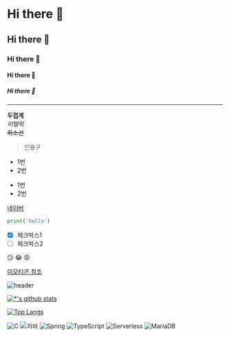 # Hi there 👋
## Hi there 👋
### Hi there 👋
#### Hi there 👋
##### Hi there 👋

---

**두껍게**<br>
*이탤릭*<br>
~~취소선~~

> 인용구

* 1번
* 2번

- 1번
- 2번

[네이버](https://www.naver.com)

```python
print('hello')
```

- [x] 체크박스1
- [ ] 체크박스2

:smirk:
:joy:
:rage:

[이모티콘 참조](https://itinerant.tistory.com/60)

![header](https://capsule-render.vercel.app/api?type=wave&color=auto&height=300&section=header&text=깃허브%20특강&fontSize=90)

[![*'s github stats](https://github-readme-stats.vercel.app/api?username=kimj0ngw0n)](https://github.com/kimj0ngw0n)

[![Top Langs](https://github-readme-stats.vercel.app/api/top-langs/?username=kimj0ngw0n&layout=compact)](https://github.com/kimj0ngw0n/githubreadme-stats)

![C](https://img.shields.io/badge/-C-123456?style=flat-square&logo=C&logoColor=black)
![자바](https://img.shields.io/badge/-자바-007396?style=flat&logo=Java&logoColor=ffffff)
![Spring](https://img.shields.io/badge/-Spring-6DB33F?style=for-the-badge&logo=Spring&logoColor=white)
![TypeScript](https://img.shields.io/badge/-TypeScript-3178C6?style=flatsquare&logo=TypeScript&logoColor=white)
![Serverless](https://img.shields.io/badge/-Serverless-FD5750?style=flatsquare&logo=Serverless&logoColor=magenta)
![MariaDB](https://img.shields.io/badge/-MariaDB-1F305F?style=flat-square&logo=mariadb&logoColor=white)


<!--
**kimj0ngw0n/kimj0ngw0n** is a ✨ _special_ ✨ repository because its `README.md` (this file) appears on your GitHub profile.

Here are some ideas to get you started:

- 🔭 I’m currently working on ...
- 🌱 I’m currently learning ...
- 👯 I’m looking to collaborate on ...
- 🤔 I’m looking for help with ...
- 💬 Ask me about ...
- 📫 How to reach me: ...
- 😄 Pronouns: ...
- ⚡ Fun fact: ...
-->
